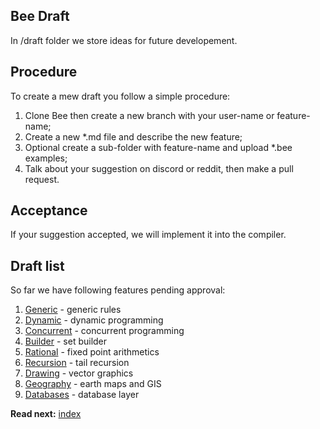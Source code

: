 ## Bee Draft

In /draft folder we store ideas for future developement.

## Procedure

To create a mew draft you follow a simple procedure:

1. Clone Bee then create a new branch with your user-name or feature-name;
2. Create a new *.md file and describe the new feature;
3. Optional create a sub-folder with feature-name and upload *.bee examples;
4. Talk about your suggestion on discord or reddit, then make a pull request.

## Acceptance

If your suggestion accepted, we will implement it into the compiler.   

## Draft list

So far we have following features pending approval:

1. [Generic](generic.md) - generic rules
1. [Dynamic](dynamic.md) - dynamic programming
1. [Concurrent](concurrent.md) - concurrent programming
1. [Builder](builder.md) - set builder
1. [Rational](rational.md) - fixed point arithmetics
1. [Recursion](recursion.md) - tail recursion
1. [Drawing](drawing.md) - vector graphics
1. [Geography](geography.md) - earth maps and GIS
1. [Databases](databases.md) - database layer


**Read next:** [index](../syntax/index.md)